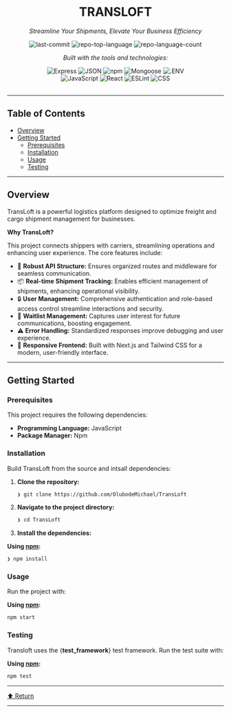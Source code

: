 <div id="top">

<!-- HEADER STYLE: CLASSIC -->
<div align="center">


# TRANSLOFT

<em>Streamline Your Shipments, Elevate Your Business Efficiency</em>

<!-- BADGES -->
<img src="https://img.shields.io/github/last-commit/OlubodeMichael/TransLoft?style=flat&logo=git&logoColor=white&color=0080ff" alt="last-commit">
<img src="https://img.shields.io/github/languages/top/OlubodeMichael/TransLoft?style=flat&color=0080ff" alt="repo-top-language">
<img src="https://img.shields.io/github/languages/count/OlubodeMichael/TransLoft?style=flat&color=0080ff" alt="repo-language-count">

<em>Built with the tools and technologies:</em>

<img src="https://img.shields.io/badge/Express-000000.svg?style=flat&logo=Express&logoColor=white" alt="Express">
<img src="https://img.shields.io/badge/JSON-000000.svg?style=flat&logo=JSON&logoColor=white" alt="JSON">
<img src="https://img.shields.io/badge/npm-CB3837.svg?style=flat&logo=npm&logoColor=white" alt="npm">
<img src="https://img.shields.io/badge/Mongoose-F04D35.svg?style=flat&logo=Mongoose&logoColor=white" alt="Mongoose">
<img src="https://img.shields.io/badge/.ENV-ECD53F.svg?style=flat&logo=dotenv&logoColor=black" alt=".ENV">
<br>
<img src="https://img.shields.io/badge/JavaScript-F7DF1E.svg?style=flat&logo=JavaScript&logoColor=black" alt="JavaScript">
<img src="https://img.shields.io/badge/React-61DAFB.svg?style=flat&logo=React&logoColor=black" alt="React">
<img src="https://img.shields.io/badge/ESLint-4B32C3.svg?style=flat&logo=ESLint&logoColor=white" alt="ESLint">
<img src="https://img.shields.io/badge/CSS-663399.svg?style=flat&logo=CSS&logoColor=white" alt="CSS">

</div>
<br>

---

## Table of Contents

- [Overview](#overview)
- [Getting Started](#getting-started)
    - [Prerequisites](#prerequisites)
    - [Installation](#installation)
    - [Usage](#usage)
    - [Testing](#testing)

---

## Overview

TransLoft is a powerful logistics platform designed to optimize freight and cargo shipment management for businesses. 

**Why TransLoft?**

This project connects shippers with carriers, streamlining operations and enhancing user experience. The core features include:

- 🚀 **Robust API Structure:** Ensures organized routes and middleware for seamless communication.
- 📦 **Real-time Shipment Tracking:** Enables efficient management of shipments, enhancing operational visibility.
- 🔒 **User Management:** Comprehensive authentication and role-based access control streamline interactions and security.
- 📧 **Waitlist Management:** Captures user interest for future communications, boosting engagement.
- ⚠️ **Error Handling:** Standardized responses improve debugging and user experience.
- 🎨 **Responsive Frontend:** Built with Next.js and Tailwind CSS for a modern, user-friendly interface.

---

## Getting Started

### Prerequisites

This project requires the following dependencies:

- **Programming Language:** JavaScript
- **Package Manager:** Npm

### Installation

Build TransLoft from the source and intsall dependencies:

1. **Clone the repository:**

    ```sh
    ❯ git clone https://github.com/OlubodeMichael/TransLoft
    ```

2. **Navigate to the project directory:**

    ```sh
    ❯ cd TransLoft
    ```

3. **Install the dependencies:**

**Using [npm](https://www.npmjs.com/):**

```sh
❯ npm install
```

### Usage

Run the project with:

**Using [npm](https://www.npmjs.com/):**

```sh
npm start
```

### Testing

Transloft uses the {__test_framework__} test framework. Run the test suite with:

**Using [npm](https://www.npmjs.com/):**

```sh
npm test
```

---

<div align="left"><a href="#top">⬆ Return</a></div>

---
